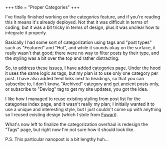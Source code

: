 +++
title = "Proper Categories"
+++

I've finally finished working on the categories feature, and if you're reading this it means it's already deployed. Not that it was difficult in terms of coding, but it was a bit tricky in terms of design, plus it was unclear how to integrate it properly.

Basically I had some sort of categorization using tags and "post types" such as "Featured" and "Hot", and while it sounds okay on the surface, it really wasn't that good; there were no way to filter posts by their type, and the styling was a bit over the top and rather distracting.

So, to address these issues, I have added [categories](../categories/) page. Under the hood it uses the same logic as tags, but my plan is to use only one category per post. I have also added feed links next to headings, so that you can subscribe to, I don't know, "Archived" category and get ancient posts only, or subscribe to "Devlog" tag to get my site updates, you got the idea.

I like how I managed to reuse existing styling from post list for the categories index page, and it wasn't really my plan; I initially wanted it to use a unique and interesting style, but I just couldn't come up with anything so I reused existing design (which I stole from [Fuwari](https://fuwari.vercel.app/)).

What's now left to finalize the categorization overhaul is redesign the "Tags" page, but right now I'm not sure how it should look like.

P.S. This particular nanopost is a bit lengthy huh...
